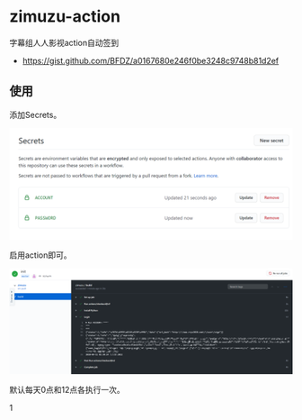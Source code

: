 # zimuzu-action
字幕组人人影视action自动签到

* https://gist.github.com/BFDZ/a0167680e246f0be3248c9748b81d2ef

## 使用

添加Secrets。

![image-20200911102829911](assets/image-20200911102829911.png)

启用action即可。

![image-20200911103300421](assets/image-20200911103300421.png)

默认每天0点和12点各执行一次。


1
